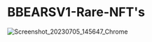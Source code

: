 # BBEARSV1-Rare-NFT's
![Screenshot_20230705_145647_Chrome](https://github.com/BlockBearsV1/BBEARSV1-Rare-NFTs/assets/134229346/860b1cf6-9324-4685-b9c0-5a534ff11586)


